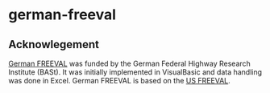 # german-freeval

## Acknowlegement

[German FREEVAL](https://www.bast.de/DE/Publikationen/Daten/Verkehrstechnik/v1-FREEVAL/FREEVAL-start_node.html) was funded by the German Federal Highway Research Institute (BASt). It was initially implemented in VisualBasic and data handling was done in Excel. German FREEVAL is based on the [US FREEVAL](http://freeval.org/).
